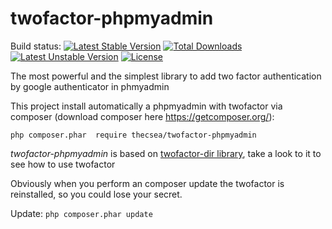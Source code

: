 # twofactor-phpmyadmin
Build status:  [![Latest Stable Version](https://poser.pugx.org/thecsea/twofactor-phpmyadmin/v/stable)](https://packagist.org/packages/thecsea/twofactor-phpmyadmin) [![Total Downloads](https://poser.pugx.org/thecsea/twofactor-phpmyadmin/downloads)](https://packagist.org/packages/thecsea/twofactor-phpmyadmin) [![Latest Unstable Version](https://poser.pugx.org/thecsea/twofactor-phpmyadmin/v/unstable)](https://packagist.org/packages/thecsea/twofactor-phpmyadmin) [![License](https://poser.pugx.org/thecsea/twofactor-phpmyadmin/license)](https://packagist.org/packages/thecsea/twofactor-phpmyadmin)

The most powerful and the simplest library to add two factor authentication by google authenticator in phmyadmin

This project install automatically a phpmyadmin with twofactor via composer (download composer here https://getcomposer.org/):

`php composer.phar  require thecsea/twofactor-phpmyadmin `
 
*twofactor-phpmyadmin* is based on [twofactor-dir library](https://github.com/thecsea/twofactor-dir), take a look to it to see how to use twofactor

Obviously when you perform an composer update the twofactor is reinstalled, so you could lose your secret.

Update: `php composer.phar update`